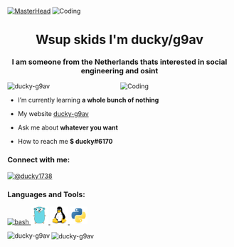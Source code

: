 [![MasterHead](https://media1.tenor.com/images/7ea1a3b500894ee396cfafaa78d7491f/tenor.gif?itemid=27419013)](https://cdn.discordapp.com/attachments/955106701764333602/1028800606535680020/artworks-000678502996-vpbjjb-t500x500.jpg)
<img align="centre" alt="Coding" width="600" src="https://cdn.discordapp.com/attachments/955106701764333602/1028800606967697429/5012.gif">
<h1 align="center">Wsup skids I'm ducky/g9av</h1>
<h3 align="center">I am someone from the Netherlands thats interested in social engineering and osint</h3>
<img align="right" alt="Coding" width="250" src="https://cdn.discordapp.com/attachments/955106701764333602/1028800606535680020/artworks-000678502996-vpbjjb-t500x500.jpg">

<p align="left"> <img src="https://komarev.com/ghpvc/?username=ducky-g9av&label=Profile%20views&color=475643&style=flat" alt="ducky-g9av" /> </p>

- I’m currently learning **a whole bunch of nothing**

- My website [ducky-g9av](https://ducky-g9av.000webhostapp.com/)

- Ask me about **whatever you want**

- How to reach me **$ ducky#6170**

<h3 align="left">Connect with me:</h3>
<p align="left">
<a href="https://www.youtube.com/c/@ducky1738" target="blank"><img align="center" src="https://raw.githubusercontent.com/rahuldkjain/github-profile-readme-generator/master/src/images/icons/Social/youtube.svg" alt="@ducky1738" height="30" width="40" /></a>
</p>

<h3 align="left">Languages and Tools:</h3>
<p align="left"> <a href="https://www.gnu.org/software/bash/" target="_blank" rel="noreferrer"> <img src="https://www.vectorlogo.zone/logos/gnu_bash/gnu_bash-icon.svg" alt="bash" width="40" height="40"/> </a> <a href="https://golang.org" target="_blank" rel="noreferrer"> <img src="https://raw.githubusercontent.com/devicons/devicon/master/icons/go/go-original.svg" alt="go" width="40" height="40"/> </a> <a href="https://www.linux.org/" target="_blank" rel="noreferrer"> <img src="https://raw.githubusercontent.com/devicons/devicon/master/icons/linux/linux-original.svg" alt="linux" width="40" height="40"/> </a> <a href="https://www.python.org" target="_blank" rel="noreferrer"> <img src="https://raw.githubusercontent.com/devicons/devicon/master/icons/python/python-original.svg" alt="python" width="40" height="40"/> </a> </p>

<p><img align="left" src="https://github-readme-stats.vercel.app/api/top-langs?username=ducky-g9av&show_icons=true&theme=dark&bg_color=3d523e&locale=en&layout=compact" alt="ducky-g9av" /></p>

<p>&nbsp;<img align="center" src="https://github-readme-stats.vercel.app/api?username=ducky-g9av&show_icons=true&theme=dark&title_color=000000&bg_color=3d573e&locale=en" alt="ducky-g9av" /></p>
